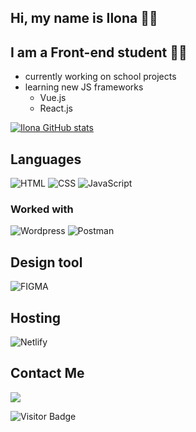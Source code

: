 ## Hi, my name is Ilona 👋🏼

## I am a Front-end student 👩‍💻

* currently working on school projects
* learning new JS frameworks
  * Vue.js
  * React.js

[![Ilona GitHub stats](https://github-readme-stats.vercel.app/api?username=Ilona-front-end&include_all_commits=true)](https://github.com/Ilona-front-end)

## Languages

![HTML](https://img.shields.io/badge/html-%23E34F26.svg?style=for-the-badge&logo=html&logoColor=white)
![CSS](https://img.shields.io/badge/css-%231572B6.svg?style=for-the-badge&logo=css&logoColor=white)
![JavaScript](https://img.shields.io/badge/javascript-%23323330.svg?style=for-the-badge&logo=javascript&logoColor=%23F7DF1E)

### Worked with

![Wordpress](https://img.shields.io/badge/Wordpress-21759B?style=for-the-badge&logo=wordpress&logoColor=white)
![Postman](https://img.shields.io/badge/Postman-FF6C37?style=for-the-badge&logo=Postman&logoColor=white)

## Design tool

![FIGMA](https://img.shields.io/badge/FIGMA-ff69b4.svg?style=for-the-badge&logo=figma&logoColor=white)

## Hosting

![Netlify](https://img.shields.io/badge/netlify-%23000000.svg?style=for-the-badge&logo=netlify&logoColor=#00C7B7)

## Contact Me  
<a href="mailto:ilona.raugalaite@stud.noroff.no" target="_blank">
  <img src=https://img.shields.io/badge/Outlook-D14836?style=for-the-badge&logo=outlook&logoColor=white />
</a>


  
![Visitor Badge](https://visitor-badge.laobi.icu/badge?page_id=Ilona-front-end)





